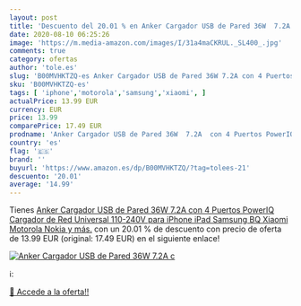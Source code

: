 ```yaml
---
layout: post
title: 'Descuento del 20.01 % en Anker Cargador USB de Pared 36W  7.2A  c'
date: 2020-08-10 06:25:26
image: 'https://m.media-amazon.com/images/I/31a4maCKRUL._SL400_.jpg'
comments: true
category: ofertas
author: 'tole.es'
slug: 'B00MVHKTZQ-es Anker Cargador USB de Pared 36W 7.2A con 4 Puertos PowerIQ...'
sku: 'B00MVHKTZQ-es'
tags: [ 'iphone','motorola','samsung','xiaomi', ]
actualPrice: 13.99 EUR
currency: EUR
price: 13.99
comparePrice: 17.49 EUR
prodname: 'Anker Cargador USB de Pared 36W  7.2A  con 4 Puertos PowerIQ Cargador de Red Universal 110-240V para iPhone  iPad  Samsung  BQ  Xiaomi  Motorola  Nokia y más.'
country: 'es'
flag: '🇪🇸'
brand: ''
buyurl: 'https://www.amazon.es/dp/B00MVHKTZQ/?tag=tolees-21'
descuento: '20.01'
average: '14.99'
---
```


Tienes [Anker Cargador USB de Pared 36W  7.2A  con 4 Puertos PowerIQ Cargador de Red Universal 110-240V para iPhone  iPad  Samsung  BQ  Xiaomi  Motorola  Nokia y más.](https://www.amazon.es/dp/B00MVHKTZQ/?tag=tolees-21) con un 20.01 % de descuento con precio de oferta de 13.99 EUR (original: 17.49 EUR) en el siguiente enlace!

[![Anker Cargador USB de Pared 36W  7.2A  c](https://m.media-amazon.com/images/I/31a4maCKRUL._SL400_.jpg)](https://www.amazon.es/dp/B00MVHKTZQ/?tag=tolees-21)

ℹ️:


[🛒 Accede a la oferta!!](https://www.amazon.es/dp/B00MVHKTZQ/?tag=tolees-21)
